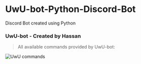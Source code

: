 # UwU-bot-Python-Discord-Bot
Discord Bot created using Python

### UwU-bot - Created by Hassan
>All available commands provided by UwU-bot:

![UwU commands](https://i.imgur.com/xHNEYBe.png)
